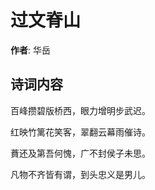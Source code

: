 # 过文脊山

**作者**: 华岳

## 诗词内容

百峰攒碧版桥西，眼力增明步武迟。

红映竹篱花笑客，翠翻云幕雨催诗。

蕡还及第吾何愧，广不封侯子未思。

凡物不齐皆有谓，到头忠义是男儿。

